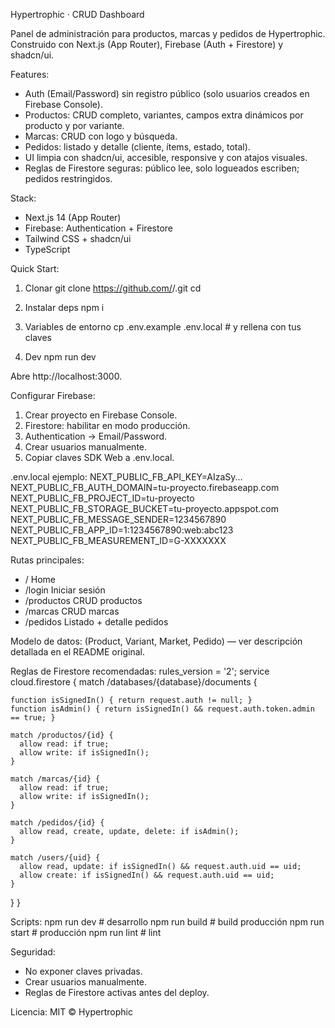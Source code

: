 Hypertrophic · CRUD Dashboard

Panel de administración para productos, marcas y pedidos de Hypertrophic.
Construido con Next.js (App Router), Firebase (Auth + Firestore) y shadcn/ui.

Features:
- Auth (Email/Password) sin registro público (solo usuarios creados en Firebase Console).
- Productos: CRUD completo, variantes, campos extra dinámicos por producto y por variante.
- Marcas: CRUD con logo y búsqueda.
- Pedidos: listado y detalle (cliente, ítems, estado, total).
- UI limpia con shadcn/ui, accesible, responsive y con atajos visuales.
- Reglas de Firestore seguras: público lee, solo logueados escriben; pedidos restringidos.

Stack:
- Next.js 14 (App Router)
- Firebase: Authentication + Firestore
- Tailwind CSS + shadcn/ui
- TypeScript

Quick Start:
1) Clonar
   git clone https://github.com/<tu-usuario>/<tu-repo>.git
   cd <tu-repo>

2) Instalar deps
   npm i

3) Variables de entorno
   cp .env.example .env.local   # y rellena con tus claves

4) Dev
   npm run dev

Abre http://localhost:3000.

Configurar Firebase:
1. Crear proyecto en Firebase Console.
2. Firestore: habilitar en modo producción.
3. Authentication → Email/Password.
4. Crear usuarios manualmente.
5. Copiar claves SDK Web a .env.local.

.env.local ejemplo:
NEXT_PUBLIC_FB_API_KEY=AIzaSy...
NEXT_PUBLIC_FB_AUTH_DOMAIN=tu-proyecto.firebaseapp.com
NEXT_PUBLIC_FB_PROJECT_ID=tu-proyecto
NEXT_PUBLIC_FB_STORAGE_BUCKET=tu-proyecto.appspot.com
NEXT_PUBLIC_FB_MESSAGE_SENDER=1234567890
NEXT_PUBLIC_FB_APP_ID=1:1234567890:web:abc123
NEXT_PUBLIC_FB_MEASUREMENT_ID=G-XXXXXXX

Rutas principales:
- /           Home
- /login      Iniciar sesión
- /productos  CRUD productos
- /marcas     CRUD marcas
- /pedidos    Listado + detalle pedidos

Modelo de datos:
(Product, Variant, Market, Pedido) — ver descripción detallada en el README original.

Reglas de Firestore recomendadas:
rules_version = '2';
service cloud.firestore {
  match /databases/{database}/documents {

    function isSignedIn() { return request.auth != null; }
    function isAdmin() { return isSignedIn() && request.auth.token.admin == true; }

    match /productos/{id} {
      allow read: if true;
      allow write: if isSignedIn();
    }

    match /marcas/{id} {
      allow read: if true;
      allow write: if isSignedIn();
    }

    match /pedidos/{id} {
      allow read, create, update, delete: if isAdmin();
    }

    match /users/{uid} {
      allow read, update: if isSignedIn() && request.auth.uid == uid;
      allow create: if isSignedIn() && request.auth.uid == uid;
    }
  }
}

Scripts:
npm run dev     # desarrollo
npm run build   # build producción
npm run start   # producción
npm run lint    # lint

Seguridad:
- No exponer claves privadas.
- Crear usuarios manualmente.
- Reglas de Firestore activas antes del deploy.

Licencia:
MIT © Hypertrophic
